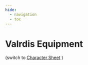 ```yaml
---
hide:
  - navigation
  - toc
---
```


# Valrdis Equipment
(switch to [Character Sheet](https://half-guinea-press.github.io/Nocturnal_Campaign/players/Valdris_Fossic/) )


